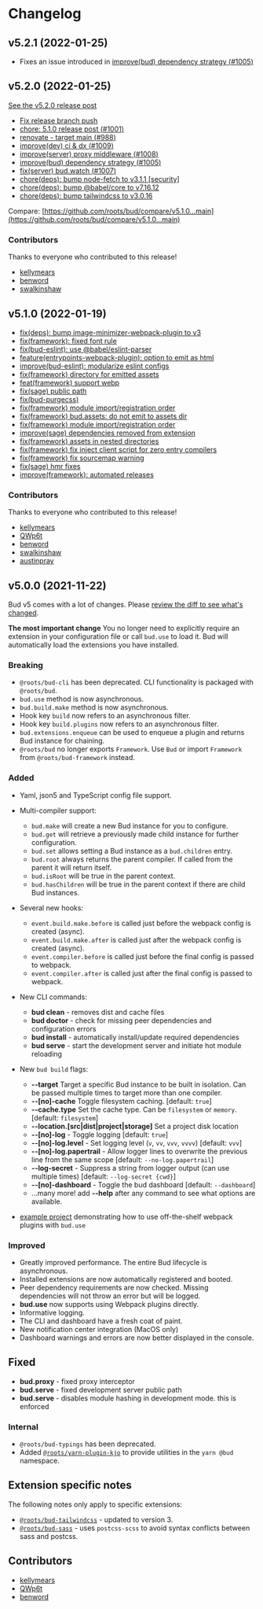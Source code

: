 # Changelog

## v5.2.1 (2022-01-25)

- Fixes an issue introduced in [improve(bud) dependency strategy (](https://github.com/roots/bud/commit/898a54afdd11cd963526cd9b395c199e49d037fa)[#1005](https://github.com/roots/bud/pull/1005)[)](https://github.com/roots/bud/commit/898a54afdd11cd963526cd9b395c199e49d037fa)

## v5.2.0 (2022-01-25)

[See the v5.2.0 release post](https://budjs.netlify.app/blog/release-5.2.0)

- [Fix release branch push](https://github.com/roots/bud/commit/401450f8ef0b62f613085d3fcbe8f2b4381d33d8)
- [chore: 5.1.0 release post (](https://github.com/roots/bud/commit/2a12c04268a144b1d246817180d2912abbb26111)[#1001](https://github.com/roots/bud/pull/1001)[)](https://github.com/roots/bud/commit/2a12c04268a144b1d246817180d2912abbb26111)
- [renovate - target main (](https://github.com/roots/bud/commit/d03f711cec20b7db1c80c9d2b2e927338f825a1f)[#988](https://github.com/roots/bud/pull/988)[)](https://github.com/roots/bud/commit/d03f711cec20b7db1c80c9d2b2e927338f825a1f)
- [improve(dev) ci & dx (](https://github.com/roots/bud/commit/978ade20eee67d823e89358d312a771c920efc6e)[#1009](https://github.com/roots/bud/pull/1009)[)](https://github.com/roots/bud/commit/978ade20eee67d823e89358d312a771c920efc6e)
- [improve(server) proxy middleware (](https://github.com/roots/bud/commit/94a208a7a9edb7d0f304a08986c98424cc743831)[#1008](https://github.com/roots/bud/pull/1008)[)](https://github.com/roots/bud/commit/94a208a7a9edb7d0f304a08986c98424cc743831)
- [improve(bud) dependency strategy (](https://github.com/roots/bud/commit/898a54afdd11cd963526cd9b395c199e49d037fa)[#1005](https://github.com/roots/bud/pull/1005)[)](https://github.com/roots/bud/commit/898a54afdd11cd963526cd9b395c199e49d037fa)
- [fix(server) bud.watch (](https://github.com/roots/bud/commit/582c3f326802b8123f31175d6c2e79bb639c0717)[#1007](https://github.com/roots/bud/pull/1007)[)](https://github.com/roots/bud/commit/582c3f326802b8123f31175d6c2e79bb639c0717)
- [chore(deps): bump node-fetch to v3.1.1 [security]](https://github.com/roots/bud/commit/62ec26e7e5168b2e9d85856f267a9d2809dd677c)
- [chore(deps): bump @babel/core to v7.16.12](https://github.com/roots/bud/commit/4058fbab683c203ab208c5fe887fc741b7046965)
- [chore(deps): bump tailwindcss to v3.0.16](https://github.com/roots/bud/commit/0a895e5bcbd2b72632833c114c15ca2760756441)

Compare: [https://github.com/roots/bud/compare/v5.1.0...main](https://github.com/roots/bud/compare/v5.1.0...main)

### Contributors

Thanks to everyone who contributed to this release!

- [kellymears](mailto:kelly@roots.io)
- [benword](mailto:ben@roots.io)
- [swalkinshaw](mailto:scott@roots.io)

## v5.1.0 (2022-01-19)

- [fix(deps): bump image-minimizer-webpack-plugin to v3](https://github.com/roots/bud/pull/867)
- [fix(framework): fixed font rule](https://github.com/roots/bud/pull/860)
- [fix(bud-eslint): use @babel/eslint-parser](https://github.com/roots/bud/pull/892)
- [feature(entrypoints-webpack-plugin): option to emit as html](https://github.com/roots/bud/pull/893)
- [improve(bud-eslint): modularize eslint configs](https://github.com/roots/bud/pull/899)
- [fix(framework) directory for emitted assets](https://github.com/roots/bud/pull/900)
- [feat(framework) support webp](https://github.com/roots/bud/pull/901)
- [fix(sage) public path](https://github.com/roots/bud/pull/904)
- [fix(bud-purgecss)](https://github.com/roots/bud/pull/905)
- [fix(framework) module import/registration order](https://github.com/roots/bud/pull/906)
- [fix(framework) bud.assets: do not emit to assets dir](https://github.com/roots/bud/pull/912)
- [fix(framework) module import/registration order](https://github.com/roots/bud/pull/922)
- [improve(sage) dependencies removed from extension](https://github.com/roots/bud/pull/924)
- [fix(framework) assets in nested directories](https://github.com/roots/bud/pull/925)
- [fix(framework) fix inject client script for zero entry compilers](https://github.com/roots/bud/pull/937)
- [fix(framework) fix sourcemap warning](https://github.com/roots/bud/pull/938)
- [fix(sage) hmr fixes](https://github.com/roots/bud/pull/945)
- [improve(framework): automated releases](https://github.com/roots/bud/pull/978)

### Contributors

Thanks to everyone who contributed to this release!

- [kellymears](kelly@roots.io)
- [QWp6t](hi@qwp6t.me)
- [benword](ben@roots.io)
- [swalkinshaw](scott@roots.io)
- [austinpray](austin@austinpray.com)

## v5.0.0 (2021-11-22)

Bud v5 comes with a lot of changes. Please [review the diff to see what's changed](https://github.com/roots/bud/compare/v4.6.0...v5.0.0).

**The most important change**
You no longer need to explicitly require an extension in your configuration file or call `bud.use` to load it. Bud will automatically load the extensions you have installed.

### Breaking

- `@roots/bud-cli` has been deprecated. CLI functionality is packaged with `@roots/bud`.
- `bud.use` method is now asynchronous.
- `bud.build.make` method is now asynchronous.
- Hook key `build` now refers to an asynchronous filter.
- Hook key `build.plugins` now refers to an asynchronous filter.
- `bud.extensions.enqueue` can be used to enqueue a plugin and returns Bud instance for chaining.
- `@roots/bud` no longer exports `Framework`. Use `Bud` or import `Framework` from `@roots/bud-framework` instead.

### Added

- Yaml, json5 and TypeScript config file support.

- Multi-compiler support:

  - `bud.make` will create a new Bud instance for you to configure.
  - `bud.get` will retrieve a previously made child instance for further configuration.
  - `bud.set` allows setting a Bud instance as a `bud.children` entry.
  - `bud.root` always returns the parent compiler. If called from the parent it will return itself.
  - `bud.isRoot` will be true in the parent context.
  - `bud.hasChildren` will be true in the parent context if there are child Bud instances.

- Several new hooks:

  - `event.build.make.before` is called just before the webpack config is created (async).
  - `event.build.make.after` is called just after the webpack config is created (async).
  - `event.compiler.before` is called just before the final config is passed to webpack.
  - `event.compiler.after` is called just after the final config is passed to webpack.

- New CLI commands:

  - **bud clean** - removes dist and cache files
  - **bud doctor** - check for missing peer dependencies and configuration errors
  - **bud install** - automatically install/update required dependencies
  - **bud serve** - start the development server and initiate hot module reloading

- New `bud build` flags:

  - **--target** Target a specific Bud instance to be built in isolation. Can be passed multiple times to target more than one compiler.
  - **--[no]-cache** Toggle filesystem caching. [default: `true`]
  - **--cache.type** Set the cache type. Can be `filesystem` or `memory`. [default: `filesystem`]
  - **--location.[src|dist|project|storage]** Set a project disk location
  - **--[no]-log** - Toggle logging [default: `true`]
  - **--[no]-log.level** - Set logging level (`v`, `vv`, `vvv`, `vvvv`) [default: `vvv`]
  - **--[no]-log.papertrail** - Allow logger lines to overwrite the previous line from the same scope [default: `--no-log.papertrail`]
  - **--log-secret** - Suppress a string from logger output (can use multiple times) [default: `--log-secret {cwd}`]
  - **--[no]-dashboard** - Toggle the bud dashboard [default: `--dashboard`]
  - ...many more! add **--help** after any command to see what options are available.

- [example project](https://github.com/roots/bud/tree/main/examples/webpack-plugin) demonstrating how to use off-the-shelf webpack plugins with `bud.use`

### Improved

- Greatly improved performance. The entire Bud lifecycle is asynchronous.
- Installed extensions are now automatically registered and booted.
- Peer dependency requirements are now checked. Missing dependencies will not throw an error but will be logged.
- **bud.use** now supports using Webpack plugins directly.
- Informative logging.
- The CLI and dashboard have a fresh coat of paint.
- New notification center integration (MacOS only)
- Dashboard warnings and errors are now better displayed in the console.

## Fixed

- **bud.proxy** - fixed proxy interceptor
- **bud.serve** - fixed development server public path
- **bud.serve** - disables module hashing in development mode. this is enforced

### Internal

- `@roots/bud-typings` has been deprecated.
- Added [`@roots/yarn-plugin-kjo`](https://github.com/roots/bud/tree/main/dev/@bud) to provide utilities in the `yarn @bud` namespace.

## Extension specific notes

The following notes only apply to specific extensions:

- [`@roots/bud-tailwindcss`](https://github.com/roots/bud/tree/main/sources/@roots/bud-tailwindcss) - updated to version 3.
- [`@roots/bud-sass`](https://github.com/roots/bud/tree/main/sources/@roots/bud-sass) - uses `postcss-scss` to avoid syntax conflicts between sass and postcss.

## Contributors

- [kellymears](kelly@roots.io)
- [QWp6t](hi@qwp6t.me)
- [benword](ben@roots.io)
